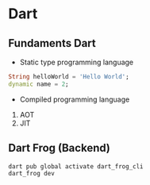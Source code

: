 # Dart
## Fundaments Dart
- Static type programming language
```dart
String helloWorld = 'Hello World';
dynamic name = 2;
```
- Compiled programming language
1. AOT
2. JIT

## Dart Frog (Backend)
```dart
dart pub global activate dart_frog_cli
dart_frog dev
```

